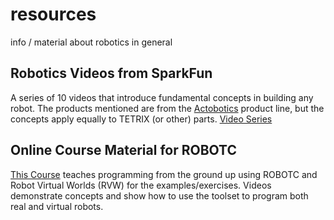 resources
=========

info / material about robotics in general

Robotics Videos from SparkFun
-----------------------------

A series of 10 videos that introduce fundamental concepts in building any robot.
The products mentioned are from the 
[Actobotics](https://www.sparkfun.com/news/1345) product line, but the concepts
apply equally to TETRIX (or other) parts. 
[Video Series](https://www.sparkfun.com/videos#actobotics)

Online Course Material for ROBOTC
---------------------------------
[This Course](http://www.cs2n.org/activities/cs2n-learn/robotc-programming-for-ftc-teams)
teaches programming from the ground up using ROBOTC and Robot Virtual Worlds 
(RVW) for the examples/exercises.  Videos demonstrate concepts and show how to 
use the toolset to program both real and virtual robots.

